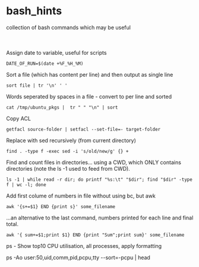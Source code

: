 # bash_hints
collection of bash commands which may be useful
<br>
<br>
<br>
<br>
Assign date to variable, useful for scripts

``DATE_OF_RUN=$(date +%F_%H_%M)``

Sort a file (which has content per line) and then output as single line

```sort file | tr '\n' ' '```

Words seperated by spaces in a file - convert to per line and sorted

```cat /tmp/ubuntu_pkgs |  tr " " "\n" | sort```

Copy ACL

```getfacl source-folder | setfacl --set-file=- target-folder```

Replace with sed recursively (from current directory)

```find . -type f -exec sed -i 's/old/new/g' {} +```

Find and count files in directories... using a CWD, which ONLY contains directories (note the ls -1 used to feed from CWD).

```ls -1 | while read -r dir; do printf "%s:\t" "$dir"; find "$dir" -type f | wc -l; done```

Add first colume of numbers in file without using bc, but awk

```awk '{s+=$1} END {print s}' some_filename```

...an alternative to the last command, numbers printed for each line and final total.

```awk '{ sum+=$1;print $1} END {print "Sum";print sum}' some_filename```


ps - Show top10 CPU utilisation, all processes, apply formatting

ps -Ao user:50,uid,comm,pid,pcpu,tty --sort=-pcpu | head 
